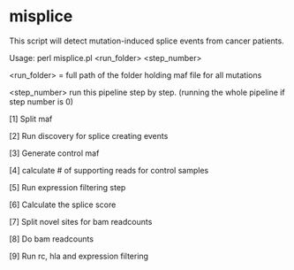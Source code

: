 # misplice #

This script will detect mutation-induced splice events from cancer patients.

Usage: perl misplice.pl <run_folder> <step_number>

<run_folder> = full path of the folder holding maf file for all mutations

<step_number> run this pipeline step by step. (running the whole pipeline if step number is 0)

[1] Split maf

[2] Run discovery for splice creating events

[3] Generate control maf

[4] calculate # of supporting reads for control samples

[5] Run expression filtering step
        
[6] Calculate the splice score 

[7] Split novel sites for bam readcounts 

[8] Do bam readcounts

[9] Run rc, hla and expression filtering 
